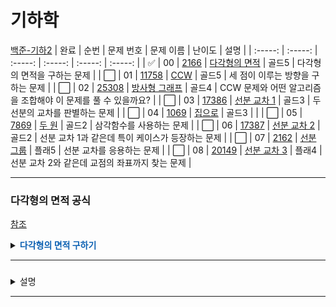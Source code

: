 # 기하학

[백준-기하2](https://www.acmicpc.net/step/45)
| 완료 | 순번 | 문제 번호 | 문제 이름 | 난이도 | 설명 |
| :-----: | :-----: | :-----: | :-----: | :-----: | :-----: |
| ✅ | 00 | <a href="https://www.acmicpc.net/problem/2166" target="_blank">2166</a> | <a href="./2166.js" target="_blank">다각형의 면적</a> | 골드5 | 다각형의 면적을 구하는 문제 |
| ⬜️ | 01 | <a href="https://www.acmicpc.net/problem/11758" target="_blank">11758</a> | <a href="./11758.js" target="_blank">CCW</a> | 골드5 | 세 점이 이루는 방향을 구하는 문제 |
| ⬜️ | 02 | <a href="https://www.acmicpc.net/problem/25308" target="_blank">25308</a> | <a href="./25308.js" target="_blank">방사형 그래프</a> | 골드4 | CCW 문제와 어떤 알고리즘을 조합해야 이 문제를 풀 수 있을까요? |
| ⬜️ | 03 | <a href="https://www.acmicpc.net/problem/17386" target="_blank">17386</a> | <a href="./17386.js" target="_blank">선분 교차 1</a> | 골드3 | 두 선분의 교차를 판별하는 문제 |
| ⬜️ | 04 | <a href="https://www.acmicpc.net/problem/1069" target="_blank">1069</a> | <a href="./1069.js" target="_blank">집으로</a> | 골드3 | |
| ⬜️ | 05 | <a href="https://www.acmicpc.net/problem/7869" target="_blank">7869</a> | <a href="./7869.js" target="_blank">두 원</a> | 골드2 | 삼각함수를 사용하는 문제 |
| ⬜️ | 06 | <a href="https://www.acmicpc.net/problem/17387" target="_blank">17387</a> | <a href="./17387.js" target="_blank">선분 교차 2</a> | 골드2 | 선분 교차 1과 같은데 특이 케이스가 등장하는 문제 |
| ⬜️ | 07 | <a href="https://www.acmicpc.net/problem/2162" target="_blank">2162</a> | <a href="./2162.js" target="_blank">선분 그룹</a> | 플래5 | 선분 교차를 응용하는 문제 |
| ⬜️ | 08 | <a href="https://www.acmicpc.net/problem/20149" target="_blank">20149</a> | <a href="./20149.js" target="_blank">선분 교차 3</a> | 플래4 | 선분 교차 2와 같은데 교점의 좌표까지 찾는 문제 |

---

### 다각형의 면적 공식

[참조](https://ko.wikihow.com/%EB%8B%A4%EA%B0%81%ED%98%95-%EB%84%93%EC%9D%B4-%EA%B5%AC%ED%95%98%EA%B8%B0)

<details>
<summary><b style="color: #0B60B2">다각형의 면적 구하기</b></summary>

예시) 오각형

- A (x1, y1)
- B (x2, y2)
- C (x3, y3)
- D (x4, y4)
- E (x5, y5)

`Z1 = x1 * y2 + x2 * y3 + ... + x4 * y5 + x5 * y1`

`Z2 = x2 * y1 + x3 * y2 + ... + x5 * y4 + x1 * y5`

오각형의 면적 : `(Z1 - Z2) / 2`

</details>

---

###

<details>
<summary>설명</summary>

</details>

---
